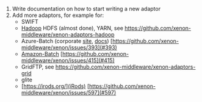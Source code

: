 1. Write documentation on how to start writing a new adaptor
1. Add more adaptors, for example for:
    - SWIFT
    - [Hadoop](https://en.wikipedia.org/wiki/Apache_Hadoop) HDFS (almost done), YARN, see https://github.com/xenon-middleware/xenon-adaptors-hadoop
    - Azure-Batch (corporate [site](https://azure.microsoft.com/en-us/services/batch/), [docs](https://docs.microsoft.com/en-us/azure/batch/)) [https://github.com/xenon-middleware/xenon/issues/393](#393)
    - [Amazon-Batch](https://aws.amazon.com/batch/) [https://github.com/xenon-middleware/xenon/issues/415](#415)
    - GridFTP, see https://github.com/xenon-middleware/xenon-adaptors-grid
    - glite
    - [https://irods.org/](iRods) [https://github.com/xenon-middleware/xenon/issues/597](#597)
